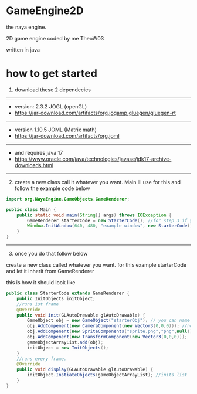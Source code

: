 # GameEngine2D


the naya engine.

2D game engine coded by me TheoW03

written in java

# how to get started



1. <p>download these 2 dependecies
---
*    version: 2.3.2 JOGL (openGL)
* https://jar-download.com/artifacts/org.jogamp.gluegen/gluegen-rt
---
 *   version 1.10.5 JOML (Matrix math)
 * https://jar-download.com/artifacts/org.joml

---
*    and requires java 17
* https://www.oracle.com/java/technologies/javase/jdk17-archive-downloads.html
---
2. create a new class call it whatever you want. Main Ill use for this
and follow the example code below

```JAVA
import org.NayaEngine.GameObjects.GameRenderer;

public class Main {
    public static void main(String[] args) throws IOException {
        GameRenderer starterCode = new StarterCode(); //for step 3 if you get a not defined error then
        Window.InitWindow(640, 480, "example window", new StarterCode());
    }
}

```
---
3. once you do that follow below

<p>create a new class called whatever you want. for this example
starterCode and let it inherit from GameRenderer</p> 
this is how it should look like

```JAVA
public class StarterCode extends GameRenderer {
    public InitObjects initObject;
    //runs 1st frame
    @Override
    public void init(GLAutoDrawable glAutoDrawable) {
        GameObject obj = new GameObject("starterObj"); // you can name it what you want
        obj.AddCompenent(new CameraComponent(new Vector3(0,0,0))); //not required if you dont add it will default to 0,0
        obj.AddCompenent(new SpriteComponents("sprite.png","png",null)); //the null is a color
        obj.AddCompenent(new TransformComponent(new Vector3(0,0,0)));
        gameObjectArrayList.add(obj);
        initObject = new InitObjects();
    }
    //runs every frame. 
    @Override
    public void display(GLAutoDrawable glAutoDrawable) {
        initObject.InstiateObjects(gameObjectArrayList); //inits list
    }
}

```


